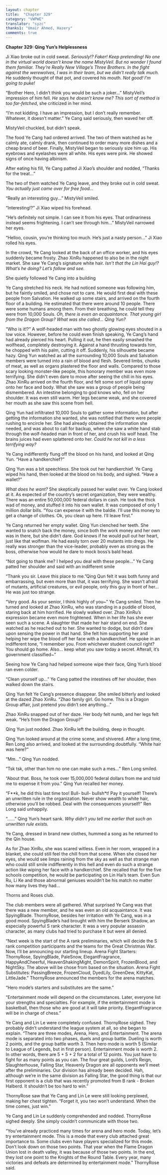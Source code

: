 ```yaml
---
layout: chapter
title:  "Chapter 329"
category: "VWPWE"
translator: "syzc"
thanks1: "Umair Ahmed, Hazery"
comments: true
---
```


**Chapter 329: Qing Yun’s Helplessness**

Ji Xiao broke out in cold sweat. *Seriously!? Faker! Keep pretending! No one in the virtual world doesn’t know the name MistyVeil. But no wonder I found them familiar. They’re Really New Village’s Three Brothers. In the fight against the werewolves, I was in their team, but we didn’t really talk much.* He suddenly thought of that pot, and covered his mouth. *Not good! I’m going to puke!*

“Brother Hero, I didn’t think you would be such a joker...” MistyVeil’s impression of him fell. *He says he doesn’t know me? This sort of method is too far-fetched*, she criticized in her mind.

“I’m not kidding. I have an impression, but I don’t really remember. Whatever, it doesn’t matter.” Ye Cang said seriously, then waved her off.

MistyVeil chuckled, but didn’t speak.

The food Ye Cang had ordered arrived. The two of them watched as he calmly ate, calmly drank, then continued to order many more dishes and a cheap brand of beer. Finally, MistyVeil began to seriously size him up. His eyebrows and eyelashes were all white. His eyes were pink. He showed signs of once having albinism.

After eating his fill, Ye Cang patted Ji Xiao’s shoulder and nodded, “Thanks for the treat...”

The two of them watched Ye Cang leave, and they broke out in cold sweat. *You actually just came over for free food...*

“Really an interesting guy...” MistyVeil smiled.

“Interesting!?” Ji Xiao wiped his forehead.

“He’s definitely not simple. I can see it from his eyes. That ordinariness instead seems frightening. I can’t see through him...” MistyVeil narrowed her eyes.

“Helloo, cousin, you’re thinking too much. He’s just a nasty person...” Ji Xiao rolled his eyes.

In the crowd, Ye Cang looked at the back of an office worker, and his eyes suddenly became frosty. Zhao XinRu happened to also be in the night market. She saw Ye Cang’s signature white hair. *Isn’t that the Lin Hai guy!? What’s he doing? Let’s follow and see.*

She quietly followed Ye Cang into a building

Ye Cang stretched his neck. He had noticed someone was following him, but he faintly smiled, and chose not to care. He would first deal with these people from Salvation. He walked up some stairs, and arrived on the fourth floor of a building. He estimated that there were around 10 people. There were some humans among them. From their breathing, he could tell they were from 10,000 Souls. *Oh, there is even an acquaintance. That young girl from the Dragon Group? What was she called… Qing Yun?*

“Who is it!?” A wolf-headed man with two ghostly glowing eyes shouted in a low voice. However, before he could even finish speaking, Ye Cang’s hand had already pierced his heart. Pulling it out, he then easily smashed the wolfhead, completely destroying it. Against a hand thrusting towards him, he chopped with his palm, cutting it off. Suddenly, his silhouette became hazy. Qing Yun watched as all the surrounding 10,000 Souls and Salvation members were turned into a rain of blood and flesh. Severed limbs, chunks of meat, as well as organs plastered the floor and walls. Compared to those scary looking monster-like people, this honorary member was even more terrifying. She didn’t even dare to move after seeing the chill in his eyes. Zhao XinRu arrived on the fourth floor, and felt some sort of liquid spray onto her face and body. What she saw was a group of people being dismembered. An intestine belonging to god knows who, fell on her shoulder. It was even still warm. Her legs became weak, and she covered her mouth as she saw this scene from hell.

Qing Yun had infiltrated 10,000 Souls to gather some information, but after getting the information she wanted, she was notified that there were people rushing to encircle her. She had already obtained the information she needed, and was about to call for backup, when she saw a white hand stab through the wolf-headed man in front of her, and crush his wolf head. The brains juices had even splattered onto her. *Could he not kill in a less terrifying way?*

Ye Cang indifferently flung off the blood on his hand, and looked at Qing Yun. “Have a handkerchief?”

Qing Yun was a bit speechless. She took out her handkerchief. Ye Cang wiped his hand, then looked at the blood on his body, and sighed. “Have a wallet?”

*What does he want?* She skeptically passed her wallet over. Ye Cang looked at it. As expected of the country’s secret organization, they were wealthy. There was an entire 50,000,000 federal dollars in cash. He took the thick wad of money, and stuffed it into his own wallet. It was composed of only 1 million dollar bills. “You can expense it with the baldie. I’ll use this money to get a change of clothes. Ok, you clean up here. I’ll leave first.”

Ye Cang returned her empty wallet. Qing Yun clenched her teeth. She wanted to snatch back the money, since both the work money and her own was in there, but she didn’t dare. God knows if he would pull out her heart, just like that wolfman. He had easily torn over 20 mutants into dregs. He really was stronger than the vice-leader, probably even as strong as the boss, otherwise how would he dare to mock boss’s bald head.

“Not going to thank me? I helped you deal with these people...” Ye Cang patted her shoulder and said with an indifferent smile

“Thank you sir. Leave this place to me.”Qing Qun felt it was both funny and embarrassing, but even more than that, it was terrifying. She wasn’t afraid of mutants, artificial creatures, or evil people, only this guy in front of her… He was just too strange.

“Very good. As your senior, I think highly of you~” Ye Cang smiled. Then he turned and looked at Zhao XinRu, who was standing in a puddle of blood, staring back at him horrified. He slowly walked over. Zhao XinRu’s expression became even more frightened. When in her life has she ever seen such a scene. A slaughter that made her hair stand on end. She watched as he reached out to her. She wanted to dodge, but didn’t dare upon sensing the power in that hand. She felt him supporting her and helping her wipe the blood off her face with a handkerchief. He spoke in an indifferent tone, “I remember you. From whichever student council right? You should go home. Also… keep what you saw today a secret. Afterall, it’s government classified~”

Seeing how Ye Cang had helped someone wipe their face, Qing Yun’s blood ran even colder.

“Clean yourself up...” Ye Cang patted the intestines off her shoulder, then walked down the stairs.

Qing Yun felt Ye Cang’s presence disappear. She smiled bitterly and looked at the dazed Zhao XinRu. “Zhao family girl. Go home. This is a Dragon Group affair, just pretend you didn’t see anything...”

Zhao XinRu snapped out of her daze. Her body felt numb, and her legs felt weak. “He’s from the Dragon Group?”

Qing Yun just nodded. Zhao XinRu left the building, deep in thought.

Qing Yun looked around at the crime scene, and shivered. After a long time, Ren Long also arrived, and looked at the surrounding doubtfully. “White hair was here?”

“Mm...” Qing Yun nodded.

“Tsk tsk, other than him no one can make such a mes...” Ren Long smiled. 

“About that. Boss, he took over 15,000,000 federal dollars from me and told me to expense it from you.” Qing Yun recalled her money.

“F\*\*k, he did this last time too! Bull- bull- bullsh\*t! Pay it yourself! There’s an unwritten rule in the organization. Never show wealth to white hair, otherwise you’ll be robbed. Deal with the consequences yourself!” Ren Long said unhappily.

“......” Qing Yun’s heart sank. *Why didn’t you tell me earlier that such an unwritten rule exists.*

Ye Cang, dressed in brand new clothes, hummed a song as he returned to the Qin house.

As for Zhao XinRu, she was scared witless. Even in her room, wrapped in a blanket, she could still feel the chill from that scene. When she closed her eyes, she would see limps raining from the sky as well as that strange man who could still smile indifferently in this hell and even do such a strange action like wiping her face with a handkerchief. She recalled that for the five schools competition, he would be participating on Lin Hai’s team. Even Sun Ru, Li Ke and those abnormal geniuses wouldn’t be his match no matter how many lives they had...

Thorns and Roses club.

The club members were all gathered. What surprised Ye Cang was that there was a new member, and he was even an old acquaintance. It was SpyingBlade. ThornyRose, besides her irritation with Ye Cang, was in a good mood. SpyingBlade’s had brought with him the Berserk Shadow, an especially powerful S rank character. It was a very popular assassin character, as many clubs had tried to purchase it but were all denied.

“Next week is the start of the A rank preliminaries, which will decide the S rank competition participants and the teams for the Great Christmas War. Now, I’ll be announcing our starting lineup. Arena Fight Starters: ThornyRose, SpyingBlade, PaleSnow, ElegantFragrance, HappyAndCheerful, HeavenShakingMight, DemonSpirit, FrozenBlood, and NightSky. The above will be chose from based on the situation. Arena Fight Substitutes: PassingBreeze, FrozenCloud, DyedLily, GreenDew, KittyKat, LittleJade.” ThornyRose announced the members for the arena matches.

“Hero mode’s starters and substitutes are the same.”

“Entertainment mode will depend on the circumstances. Later, everyone list your strengths and specialties. For example, if the entertainment mode is basketball, then those who are good at it will take priority. ElegantFragrance will be in charge of chess.”

Ye Cang and Lin Le were completely confused. ThornyRose sighed. They probably didn’t understand the league system at all, so she began to explain. “There are three modes, Arena, Hero, and Entertainment. The arena mode is separated into two phases, duels and group battle. Dueling is worth 2 points, and the group battle worth 3. Then hero mode is worth 5 (Similar to League of Legends, but in first person). Entertainment mode is worth 2. In other words, there are 5 + 5 + 2 for a total of 12 points. You just have to fight for as many points as you can. The four great guilds, Lord’s Reign, Slaughterhouse, Falling Star, Heavenly Dragon are all opponents we’ll meet after the preliminaries. Our division has already been decided. Hah, although we’re in the same division as Falling Star, the good thing is that our first opponent is a club that was recently promoted from B rank - Broken Halberd. It shouldn’t be too hard to win.”

ThornyRose saw that Ye Cang and Lin Le were still looking perplexed, making her chest tighten. “Forget it, you two won’t understand. When the time comes, just win.”

Ye Cang and Lin Le suddenly comprehended and nodded. ThornyRose sighed deeply. She simply couldn’t communicate with those two.

“You’ve already practiced many times for arena and hero mode. Today, let’s try entertainment mode. This is a mode that every club attached great importance to. Some clubs even have players specialized for this mode. Don’t look down on those two points. That year when the Flame Dragon Union lost in death valley, it was because of those two points. In the end, they lost one point to the Knights of the Round Table. Every year, many victories and defeats are determined by entertainment mode.” ThornyRose said. 
